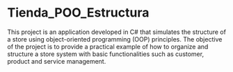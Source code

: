 # Tienda_POO_Estructura
This project is an application developed in C# that simulates the structure of a store using object-oriented programming (OOP) principles. The objective of the project is to provide a practical example of how to organize and structure a store system with basic functionalities such as customer, product and service management.

